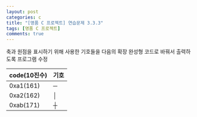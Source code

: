 ```yaml
---
layout: post
categories: c
title: "[명품 C 프로젝트] 연습문제 3.3.3"
tags: [명품 C 프로젝트]
comments: true
---
```


축과 원점을 표시하기 위해 사용한 기호들을 다음의 확장 완성형 코드로 바꿔서 출력하도록 프로그램 수정

|code(10진수)|기호|
|---|---|
|0xa1(161)|─|
|0xa2(162)|│|
|0xab(171)|┼|

<script src="https://gist.github.com/Junhyeon2/6a18d1c3b1520661f4ca2d1a6e31b35f.js"></script>
